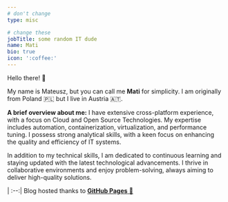 ```yaml
---
# don't change
type: misc

# change these
jobTitle: some random IT dude
name: Mati
bio: true
icon: ':coffee:'
---
```


Hello there! :hugs:

My name is Mateusz, but you can call me **Mati** for simplicity. I am originally from Poland :poland: but I live in
Austria :austria:.

**A brief overview about me:** I have extensive cross-platform experience, with a focus on Cloud and Open Source
Technologies. My expertise includes automation, containerization, virtualization, and performance tuning. I possess
strong analytical skills, with a keen focus on enhancing the quality and efficiency of IT systems.

In addition to my technical skills, I am dedicated to continuous learning and staying updated with the latest
technological advancements. I thrive in collaborative environments and enjoy problem-solving, always aiming to deliver
high-quality solutions.

|
:--:|
Blog hosted thanks to [**GitHub Pages** :robot:](https://pages.github.com/)
